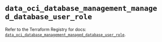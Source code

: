 # `data_oci_database_management_managed_database_user_role`

Refer to the Terraform Registry for docs: [`data_oci_database_management_managed_database_user_role`](https://registry.terraform.io/providers/oracle/oci/7.19.0/docs/data-sources/database_management_managed_database_user_role).
